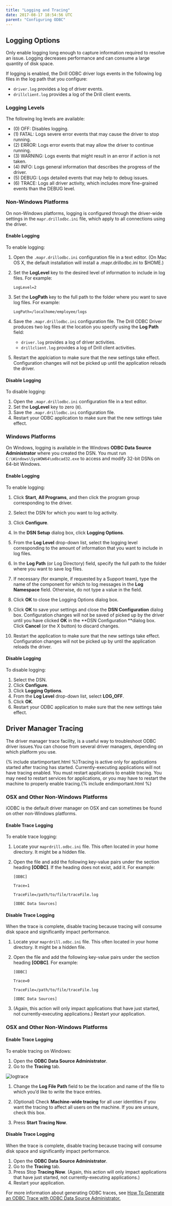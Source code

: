 ```yaml
---
title: "Logging and Tracing"
date: 2017-08-17 18:54:56 UTC
parent: "Configuring ODBC"
---
```


## Logging Options

Only enable logging long enough to capture information required to resolve an issue. Logging decreases performance and can consume a large quantity of disk space.

If logging is enabled, the Drill ODBC driver logs events in the following log files in the log path that you configure:

* `driver.log` provides a log of driver events.
* `drillclient.log` provides a log of the Drill client events.

### Logging Levels

The following log levels are available:

* (0) OFF: Disables logging.
* (1) FATAL: Logs severe error events that may cause the driver to stop running.
* (2) ERROR: Logs error events that may allow the driver to continue running.
* (3) WARNING: Logs events that might result in an error if action is not taken.
* (4) INFO: Logs general information that describes the progress of the driver.
* (5) DEBUG: Logs detailed events that may help to debug issues.
* (6) TRACE: Logs all driver activity, which includes more fine-grained events than the DEBUG level.

### Non-Windows Platforms

On non-Windows platforms, logging is configured through the driver-wide settings in the `mapr.drillodbc.ini` file, which apply to all connections using the driver. 


#### Enable Logging

To enable logging:

1. Open the `.mapr.drillodbc.ini` configuration file in a text editor. (On Mac OS X, the default installation will install a .mapr.drillodbc.ini to $HOME.)

2. Set the **LogLevel** key to the desired level of information to include in log files. 
For example:

      `LogLevel=2`

3. Set the **LogPath** key to the full path to the folder where you want to save log files. 
For example:  

      `LogPath=/localhome/employee/logs`

4. Save the `.mapr.drillodbc.ini` configuration file. The Drill ODBC Driver produces two log files at the location you specify using the **Log Path** field:  
   * `driver.log` provides a log of driver activities.
   * `drillclient.log` provides a log of Drill client activities.

 
6. Restart the applciation to make sure that the new settings take effect. Configuration changes will not be picked up until the application reloads the driver.

#### Disable Logging

To disable logging:

1. Open the `.mapr.drillodbc.ini` configuration file in a text editor.
2. Set the **LogLevel** key to zero (`0`).
3. Save the `.mapr.drillodbc.ini` configuration file.  
4. Restart your ODBC application to make sure that the new settings take effect.

### Windows Platforms

On Windows, logging is available in the Windows **ODBC Data Source Administrator** where you created the DSN. You must run `C:\Windows\SysWOW64\odbcad32.exe` to access and modify 32-bit DSNs on 64-bit Windows.

#### Enable Logging

To enable logging:

1. Click **Start**, **All Programs**, and then click the program group corresponding to the driver. 

2. Select the DSN for which you want to log activity.  

3. Click **Configure**. 

4. In the **DSN Setup** dialog box, click **Logging Options**.
 
6. From the **Log Level** drop-down list, select the logging level corresponding to the amount of information that you want to include in log files.
7. In the **Log Path** (or Log Directory) field, specify the full path to the folder where you want to save log files. 

8. If necessary (for example, if requested by a Support team), type the name of the component for which to log messages in the **Log Namespace** field. Otherwise, do not type a value in the field.
9. Click **OK** to close the Logging Options dialog box.

7. Click **OK** to save your settings and close the **DSN Configuration** dialog box. Configuration changes will not be saved of picked up by the driver until you have clicked **OK** in the **DSN Configuration **dialog box. Click **Cancel** (or the X button) to discard changes.

8. Restart the application to make sure that the new settings take effect. Configuration changes will not be picked up by until the application reloads the driver.


#### Disable Logging

To disable logging:

1. Select the DSN. 
2. Click **Configure**. 
3. Click **Logging Options**.
4. From the **Log Level** drop-down list, select **LOG_OFF**.
5. Click **OK**. 
6. Restart your ODBC application to make sure that the new settings take effect. 

## Driver Manager Tracing

The driver manager trace facility, is a useful way to troubleshoot ODBC driver issues.You can choose from several driver managers, depending on which platform you use.

{% include startimportant.html %}Tracing is active only for applications started after tracing has started. Currently-executing applications will not have tracing enabled. You must restart applications to enable tracing. You may need to restart services for applications, or you may have to restart the machine to properly enable tracing.{% include endimportant.html %}


### OSX and Other Non-Windows Platforms

iODBC is the default driver manager on OSX and can sometimes be found on other non-Windows platforms. 


#### Enable Trace Logging

To enable trace logging:

1. Locate your `maprdrill.odbc.ini` file. This often located in your home directory. It might be a hidden file.
2. Open the file and add the following key-value pairs under the section heading **[ODBC]**. If the heading does not exist, add it. For example:
	
	`[ODBC]`

	`Trace=1`

	`TraceFile=/path/to/file/traceFile.log`

	`[ODBC Data Sources]`

#### Disable Trace Logging

When the trace is complete, disable tracing because tracing will consume disk space and significantly impact performance.

1. Locate your `maprdrill.odbc.ini` file. This often located in your home directory. It might be a hidden file.
2. Open the file and add the following key-value pairs under the section heading **[ODBC]**. For example:

	`[ODBC]`

	`Trace=0`

	`TraceFile=/path/to/file/traceFile.log`

	`[ODBC Data Sources]`

1. (Again, this action will only impact applications that have just started, not currently-executing applications.) Restart your application.


### OSX and Other Non-Windows Platforms

#### Enable Trace Logging

To enable tracing on Windows:

1. Open the **ODBC Data Source Administrator**. 
1. Go to the **Tracing** tab.


![logtrace]({{site.baseurl}}/docs/img/odbctrace.png)


1. Change the **Log File Path** field to be the location and name of the file to which you’d like to write the trace entries.


1. (Optional) Check **Machine-wide tracing** for all user identities if you want the tracing to affect all users on the machine. If you are unsure, check this box.


1. Press **Start Tracing Now**. 

#### Disable Trace Logging

When the trace is complete, disable tracing because tracing will consume disk space and significantly impact performance.

1. Open the **ODBC Data Source Administrator**. 
1. Go to the **Tracing** tab.
1. Press Stop **Tracing Now**.  (Again, this action will only impact applications that have just started, not currently-executing applications.)
1. Restart your application.

For more information about generating ODBC traces, see [How To Generate an ODBC Trace with ODBC Data Source Administrator.
](https://support.microsoft.com/en-us/help/274551/how-to-generate-an-odbc-trace-with-odbc-data-source-administrator)
